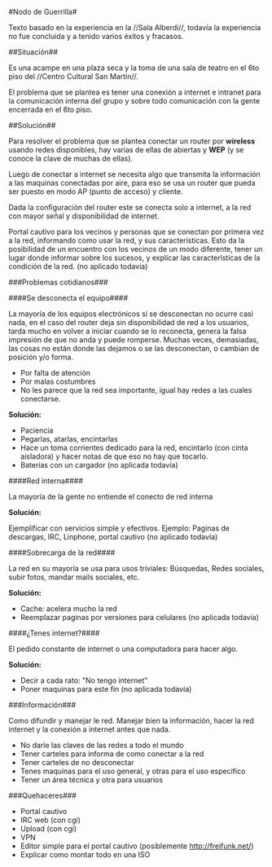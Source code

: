 #Nodo de Guerrilla#

Texto basado en la experiencia en la //Sala Alberdi//, todavía la experiencia no fue concluida y a tenido varios éxitos y fracasos.

##Situación##

Es una acampe en una plaza seca y la toma de una sala de teatro en el 6to piso del //Centro Cultural San Martín//.

El problema que se plantea es tener una conexión a internet e intranet para la comunicación interna del grupo y sobre todo comunicación con la gente encerrada en el 6to piso.

##Solución##

Para resolver el problema que se plantea conectar un router por **wireless** usando redes disponibles, hay varias de ellas de abiertas y **WEP** (y se conoce la clave de muchas de ellas). 

Luego de conectar a internet se necesita algo que transmita la información a las maquinas conectadas por aire, para eso se usa un router que pueda ser puesto en modo AP (punto de acceso) y cliente.

Dada la configuración del router este se conecta solo a internet, a la red con mayor señal y disponibilidad de internet.

Portal cautivo para los vecinos y personas que se conectan por primera vez a la red, informando como usar la red, y sus características. Esto da la posibilidad de un encuentro con los vecinos de un modo diferente, tener un lugar donde informar sobre los sucesos, y explicar las características de la condición de la red. (no aplicado todavía)


###Problemas cotidianos###

####Se desconecta el equipo####

La mayoría de los equipos electrónicos si se desconectan no ocurre casi nada, en el caso del router deja sin disponibilidad de red a los usuarios, tarda mucho en volver a iniciar cuando se lo reconecta, genera la falsa impresión de que no anda y puede romperse.
Muchas veces, demasiadas, las cosas no están donde las dejamos o se las desconectan, o cambian de posición y/o forma.


- Por falta de atención
- Por malas costumbres
- No les parece que la red sea importante, igual hay redes a las cuales conectarse.


**Solución:**

- Paciencia
- Pegarlas, atarlas, encintarlas
- Hace un toma corrientes dedicado para la red, encintarlo (con cinta aisladora) y hacer notas de que eso no hay que tocarlo.
- Baterías con un cargador (no aplicada todavía)


####Red interna####


La mayoría de la gente no entiende el conecto de red interna


**Solución:**

Ejemplificar con servicios simple y efectivos. Ejemplo: Paginas de descargas, IRC, Linphone, portal cautivo (no aplicado todavía)


####Sobrecarga de la red####

La red en su mayoría se usa para usos triviales:  Búsquedas, Redes sociales, subir fotos, mandar mails sociales, etc.

**Solución:**

- Cache: acelera mucho la red
- Reemplazar paginas por versiones para celulares (no aplicada todavía)


####¿Tenes internet?####


El pedido constante de internet o una computadora para hacer algo.


**Solución:**

- Decir a cada rato: "No tengo internet"
- Poner maquinas para este fin (no aplicada todavía)


###Información###

Como difundir y manejar le red. Manejar bien la información, hacer la red internet y la conexión a internet antes que nada.

- No darle las claves de las redes a todo el mundo
- Tener carteles para informa de como conectar a la red
- Tener carteles de no desconectar
- Tenes maquinas para el uso general, y otras para el uso especifico
- Tener un área técnica y otra para usuarios


###Quehaceres###

- Portal cautivo
- IRC web (con cgi)
- Upload (con cgi)
- VPN
- Editor simple para el portal cautivo (posiblemente http://freifunk.net/)
- Explicar como montar todo en una ISO

